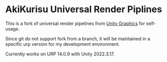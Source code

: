 # AkiKurisu Universal Render Piplines

This is a fork of universal render pipelines from [Unity Graphics](https://github.com/Unity-Technologies/Graphics) for self-usage.

Since git do not support fork from a branch, it will be maintained in a specific urp version for my development environment.

Currently works on URP 14.0.9 with Unity 2022.3.17.